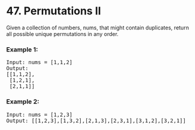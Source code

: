 # 47. Permutations II

Given a collection of numbers, nums, that might contain duplicates, return all possible unique permutations in any order.

 

### Example 1:

<pre>Input: nums = [1,1,2]
Output:
[[1,1,2],
 [1,2,1],
 [2,1,1]]</pre>
 
### Example 2:

<pre>Input: nums = [1,2,3]
Output: [[1,2,3],[1,3,2],[2,1,3],[2,3,1],[3,1,2],[3,2,1]]</pre>
